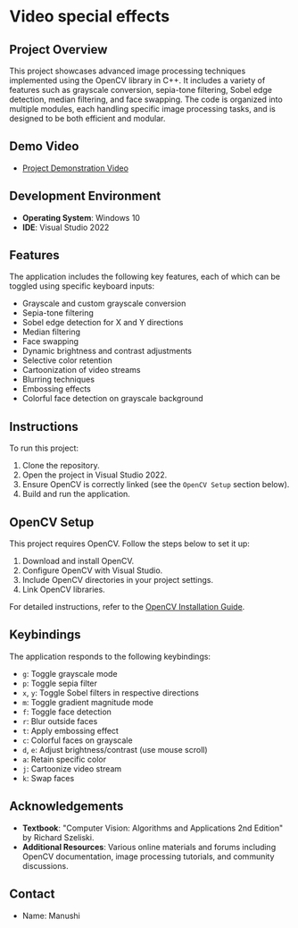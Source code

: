 # Video special effects

## Project Overview
This project showcases advanced image processing techniques implemented using the OpenCV library in C++. It includes a variety of features such as grayscale conversion, sepia-tone filtering, Sobel edge detection, median filtering, and face swapping. The code is organized into multiple modules, each handling specific image processing tasks, and is designed to be both efficient and modular.

## Demo Video
- [Project Demonstration Video](https://northeastern.instructuremedia.com/embed/ffb02cf9-01fa-4e0d-9b67-df6048c2dbc2)

## Development Environment
- **Operating System**: Windows 10
- **IDE**: Visual Studio 2022

## Features
The application includes the following key features, each of which can be toggled using specific keyboard inputs:
- Grayscale and custom grayscale conversion
- Sepia-tone filtering
- Sobel edge detection for X and Y directions
- Median filtering
- Face swapping
- Dynamic brightness and contrast adjustments
- Selective color retention
- Cartoonization of video streams
- Blurring techniques
- Embossing effects
- Colorful face detection on grayscale background

## Instructions
To run this project:
1. Clone the repository.
2. Open the project in Visual Studio 2022.
3. Ensure OpenCV is correctly linked (see the `OpenCV Setup` section below).
4. Build and run the application.

## OpenCV Setup
This project requires OpenCV. Follow the steps below to set it up:
1. Download and install OpenCV.
2. Configure OpenCV with Visual Studio.
3. Include OpenCV directories in your project settings.
4. Link OpenCV libraries.

For detailed instructions, refer to the [OpenCV Installation Guide](https://docs.opencv.org/master/d3/d52/tutorial_windows_install.html).

## Keybindings
The application responds to the following keybindings:
- `g`: Toggle grayscale mode
- `p`: Toggle sepia filter
- `x`, `y`: Toggle Sobel filters in respective directions
- `m`: Toggle gradient magnitude mode
- `f`: Toggle face detection
- `r`: Blur outside faces
- `t`: Apply embossing effect
- `c`: Colorful faces on grayscale
- `d`, `e`: Adjust brightness/contrast (use mouse scroll)
- `a`: Retain specific color
- `j`: Cartoonize video stream
- `k`: Swap faces

## Acknowledgements
- **Textbook**: "Computer Vision: Algorithms and Applications 2nd Edition" by Richard Szeliski.
- **Additional Resources**: Various online materials and forums including OpenCV documentation, image processing tutorials, and community discussions.

## Contact
- Name: Manushi
